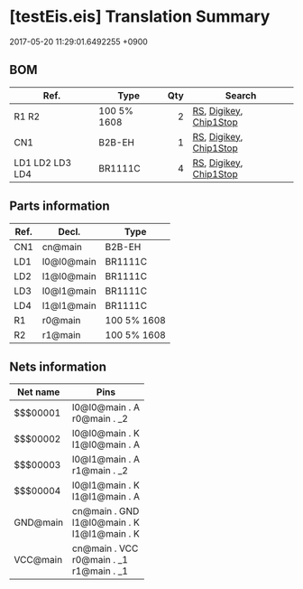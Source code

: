 # [testEis.eis] Translation Summary

2017-05-20 11:29:01.6492255 +0900

## BOM

|Ref.|Type|Qty|Search|
|--|--|--:|--|
|R1 R2|100 5% 1608|2|[RS](http://jp.rs-online.com/web/c/?sra=oss&r=t&searchTerm=100%205%25%201608), [Digikey](https://www.digikey.jp/products/ja?keywords=100%205%25%201608), [Chip1Stop](http://www.chip1stop.com/search.do?classCd=&did=&keyword=100%205%25%201608)|
|CN1|B2B-EH|1|[RS](http://jp.rs-online.com/web/c/?sra=oss&r=t&searchTerm=B2B-EH), [Digikey](https://www.digikey.jp/products/ja?keywords=B2B-EH), [Chip1Stop](http://www.chip1stop.com/search.do?classCd=&did=&keyword=B2B-EH)|
|LD1 LD2 LD3 LD4|BR1111C|4|[RS](http://jp.rs-online.com/web/c/?sra=oss&r=t&searchTerm=BR1111C), [Digikey](https://www.digikey.jp/products/ja?keywords=BR1111C), [Chip1Stop](http://www.chip1stop.com/search.do?classCd=&did=&keyword=BR1111C)|
## Parts information

|Ref.|Decl.|Type|
|--|--|--|
|CN1|cn@main|B2B-EH|
|LD1|l0@l0@main|BR1111C|
|LD2|l1@l0@main|BR1111C|
|LD3|l0@l1@main|BR1111C|
|LD4|l1@l1@main|BR1111C|
|R1|r0@main|100 5% 1608|
|R2|r1@main|100 5% 1608|
## Nets information

|Net name|Pins|
|--|--|
|$$$00001|l0@l0@main . A<br>r0@main . _2|
|$$$00002|l0@l0@main . K<br>l1@l0@main . A|
|$$$00003|l0@l1@main . A<br>r1@main . _2|
|$$$00004|l0@l1@main . K<br>l1@l1@main . A|
|GND@main|cn@main . GND<br>l1@l0@main . K<br>l1@l1@main . K|
|VCC@main|cn@main . VCC<br>r0@main . _1<br>r1@main . _1|
